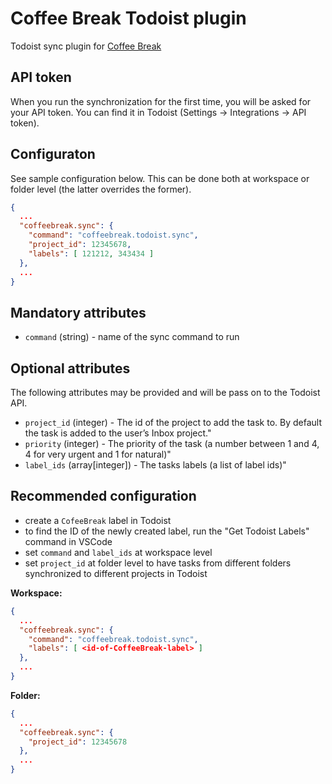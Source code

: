 # Coffee Break Todoist plugin

Todoist sync plugin for [Coffee Break](https://marketplace.visualstudio.com/items?itemName=frenya.vscode-coffeebreak)

## API token

When you run the synchronization for the first time, you will be asked for your API token.
You can find it in Todoist (Settings -> Integrations -> API token).

## Configuraton

See sample configuration below. This can be done both at workspace or folder level (the latter overrides the former).

```json
{
  ...
  "coffeebreak.sync": {
    "command": "coffeebreak.todoist.sync",
    "project_id": 12345678,
    "labels": [ 121212, 343434 ]
  },	
  ...
}
```

## Mandatory attributes

- `command` (string) - name of the sync command to run
  
## Optional attributes

The following attributes may be provided and will be pass on to the Todoist API.


- `project_id` (integer) - The id of the project to add the task to. By default the task is added to the user’s Inbox project."
- `priority` (integer) - The priority of the task (a number between 1 and 4, 4 for very urgent and 1 for natural)"
- `label_ids` (array[integer]) - The tasks labels (a list of label ids)"

## Recommended configuration

- create a `CofeeBreak` label in Todoist
- to find the ID of the newly created label, run the "Get Todoist Labels" command in VSCode
- set `command` and `label_ids` at workspace level
- set `project_id` at folder level to have tasks from different folders synchronized to different projects in Todoist

**Workspace:**

```json
{
  ...
  "coffeebreak.sync": {
    "command": "coffeebreak.todoist.sync",
    "labels": [ <id-of-CoffeeBreak-label> ]
  },	
  ...
}
```

**Folder:**

```json
{
  ...
  "coffeebreak.sync": {
    "project_id": 12345678
  },	
  ...
}
```
